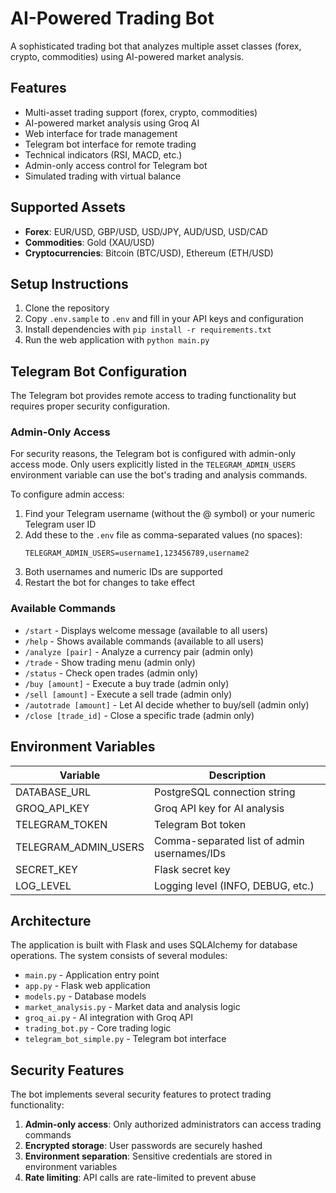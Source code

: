 # AI-Powered Trading Bot

A sophisticated trading bot that analyzes multiple asset classes (forex, crypto, commodities) using AI-powered market analysis.

## Features

- Multi-asset trading support (forex, crypto, commodities)
- AI-powered market analysis using Groq AI
- Web interface for trade management
- Telegram bot interface for remote trading
- Technical indicators (RSI, MACD, etc.)
- Admin-only access control for Telegram bot
- Simulated trading with virtual balance

## Supported Assets

- **Forex**: EUR/USD, GBP/USD, USD/JPY, AUD/USD, USD/CAD
- **Commodities**: Gold (XAU/USD)
- **Cryptocurrencies**: Bitcoin (BTC/USD), Ethereum (ETH/USD)

## Setup Instructions

1. Clone the repository
2. Copy `.env.sample` to `.env` and fill in your API keys and configuration
3. Install dependencies with `pip install -r requirements.txt`
4. Run the web application with `python main.py`

## Telegram Bot Configuration

The Telegram bot provides remote access to trading functionality but requires proper security configuration.

### Admin-Only Access

For security reasons, the Telegram bot is configured with admin-only access mode. Only users explicitly listed in the `TELEGRAM_ADMIN_USERS` environment variable can use the bot's trading and analysis commands.

To configure admin access:

1. Find your Telegram username (without the @ symbol) or your numeric Telegram user ID
2. Add these to the `.env` file as comma-separated values (no spaces):
   ```
   TELEGRAM_ADMIN_USERS=username1,123456789,username2
   ```
3. Both usernames and numeric IDs are supported
4. Restart the bot for changes to take effect

### Available Commands

- `/start` - Displays welcome message (available to all users)
- `/help` - Shows available commands (available to all users)
- `/analyze [pair]` - Analyze a currency pair (admin only)
- `/trade` - Show trading menu (admin only)
- `/status` - Check open trades (admin only)
- `/buy [amount]` - Execute a buy trade (admin only)
- `/sell [amount]` - Execute a sell trade (admin only)
- `/autotrade [amount]` - Let AI decide whether to buy/sell (admin only)
- `/close [trade_id]` - Close a specific trade (admin only)

## Environment Variables

| Variable | Description |
|----------|-------------|
| DATABASE_URL | PostgreSQL connection string |
| GROQ_API_KEY | Groq API key for AI analysis |
| TELEGRAM_TOKEN | Telegram Bot token |
| TELEGRAM_ADMIN_USERS | Comma-separated list of admin usernames/IDs |
| SECRET_KEY | Flask secret key |
| LOG_LEVEL | Logging level (INFO, DEBUG, etc.) |

## Architecture

The application is built with Flask and uses SQLAlchemy for database operations. The system consists of several modules:

- `main.py` - Application entry point
- `app.py` - Flask web application
- `models.py` - Database models
- `market_analysis.py` - Market data and analysis logic
- `groq_ai.py` - AI integration with Groq API
- `trading_bot.py` - Core trading logic
- `telegram_bot_simple.py` - Telegram bot interface

## Security Features

The bot implements several security features to protect trading functionality:

1. **Admin-only access**: Only authorized administrators can access trading commands
2. **Encrypted storage**: User passwords are securely hashed
3. **Environment separation**: Sensitive credentials are stored in environment variables
4. **Rate limiting**: API calls are rate-limited to prevent abuse